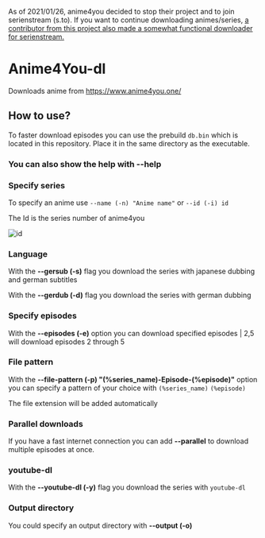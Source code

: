 As of 2021/01/26, anime4you decided to stop their project and to join serienstream (s.to). If you want to continue downloading animes/series, [a contributor from this project also made a somewhat functional downloader for serienstream.](https://github.com/Fludixx/serienstream-dl)

# Anime4You-dl
Downloads anime from https://www.anime4you.one/
## How to use?
To faster download episodes you can use the prebuild `db.bin` which is located in this repository. Place it in the same directory as the executable.
### You can also show the help with **--help**
### Specify series
To specify an anime use `--name (-n) "Anime name"` or `--id (-i) id`

The Id is the series number of anime4you

![id](https://i.imgur.com/Yll2u31.png)

### Language
With the **--gersub (-s)** flag you download the series with japanese dubbing and german subtitles

With the **--gerdub (-d)** flag you download the series with german dubbing

### Specify episodes
With the **--episodes (-e)** option you can download specified episodes | 2,5 will download episodes 2 through 5

### File pattern
With the **--file-pattern (-p) "(%series_name)-Episode-(%episode)"** option you can specify a pattern of your choice with `(%series_name)` `(%episode)`

The file extension will be added automatically

### Parallel downloads

If you have a fast internet connection you can add **--parallel** to download multiple episodes at once.

### youtube-dl
With the **--youtube-dl (-y)** flag you download the series with `youtube-dl`

### Output directory
You could specify an output directory with **--output (-o)**
